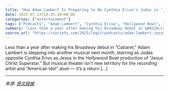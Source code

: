 ```yaml
---
title: "How Adam Lambert Is Preparing to Be Cynthia Erivo’s Judas in ‘Jesus Christ Superstar’ — And Why He’s Returning to His Musical Theater Roots"
date: 2025-07-22T19:35:10+08:00
categories: ["entertainment"]
tags: ["Podcasts", "Adam Lambert", "Cynthia Erivo", "Hollywood Bowl", "Jesus Christ Superstar"]
summary: "Less than a year after making his Broadway debut in &#8220;Cabaret,&#8221; Adam Lambert is stepping into another musical next month, starring as Judas opposite Cynthia Erivo as Jesus in the Hollywood "
source_url: "https://variety.com/2025/legit/podcasts/adam-lambert-jesus-christ-superstar-1236466997/"
---
```


Less than a year after making his Broadway debut in &#8220;Cabaret,&#8221; Adam Lambert is stepping into another musical next month, starring as Judas opposite Cynthia Erivo as Jesus in the Hollywood Bowl production of &#8220;Jesus Christ Superstar.&#8221; But musical theater isn&#8217;t new territory for the recording artist and &#8220;American Idol&#8221; alum — it&#8217;s a return [&#8230;]

---

*来源: [原文链接](https://variety.com/2025/legit/podcasts/adam-lambert-jesus-christ-superstar-1236466997/)*

